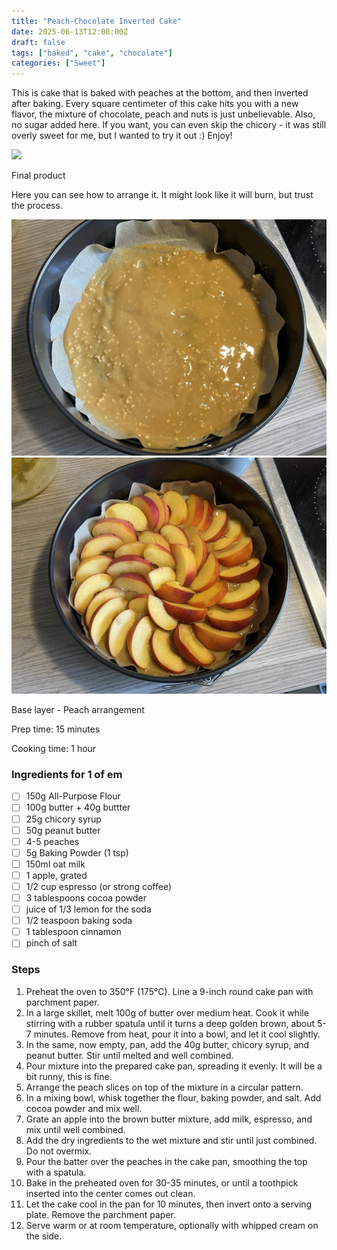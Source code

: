 ```yaml
---
title: "Peach-Chocolate Inverted Cake"
date: 2025-06-13T12:00:00Z
draft: false
tags: ["baked", "cake", "chocolate"]
categories: ["Sweet"]
---
```


This is cake that is baked with peaches at the bottom, and then inverted after baking. Every square centimeter of this cake hits you with a new flavor, the mixture of chocolate, peach and nuts is just unbelievable. Also, no sugar added here. If you want, you can even skip the chicory - it was still overly sweet for me, but I wanted to try it out :) Enjoy!

<div class="image-split">

![](image.png)

<span class="caption">Final product</span>
</div>

Here you can see how to arrange it. It might look like it will burn, but trust the process.

<div class="image-split">

![](1.jpg)
![](2.jpg)

<span class="caption">Base layer - Peach arrangement</span>
</div>

<div class="recipe" id="recipe">
Prep time: 15 minutes

Cooking time: 1 hour

### Ingredients for 1 of em
- [ ] 150g All-Purpose Flour
- [ ] 100g butter + 40g buttter
- [ ] 25g chicory syrup
- [ ] 50g peanut butter
- [ ] 4-5 peaches
- [ ] 5g Baking Powder (1 tsp)
- [ ] 150ml oat milk
- [ ] 1 apple, grated
- [ ] 1/2 cup espresso (or strong coffee)
- [ ] 3 tablespoons cocoa powder
- [ ] juice of 1/3 lemon for the soda
- [ ] 1/2 teaspoon baking soda
- [ ] 1 tablespoon cinnamon
- [ ] pinch of salt

### Steps
1. Preheat the oven to 350°F (175°C). Line a 9-inch round cake pan with parchment paper.
2. In a large skillet, melt 100g of butter over medium heat. Cook it while stirring with a rubber spatula until it turns a deep golden brown, about 5-7 minutes. Remove from heat, pour it into a bowl, and let it cool slightly.
3. In the same, now empty, pan, add the 40g butter, chicory syrup, and peanut butter. Stir until melted and well combined.
4. Pour mixture into the prepared cake pan, spreading it evenly. It will be a bit runny, this is fine.
5. Arrange the peach slices on top of the mixture in a circular pattern.
6. In a mixing bowl, whisk together the flour, baking powder, and salt. Add cocoa powder and mix well.
7. Grate an apple into the brown butter mixture, add milk, espresso, and mix until well combined.
8. Add the dry ingredients to the wet mixture and stir until just combined. Do not overmix.
9. Pour the batter over the peaches in the cake pan, smoothing the top with a spatula.
10. Bake in the preheated oven for 30-35 minutes, or until a toothpick inserted into the center comes out clean.
11. Let the cake cool in the pan for 10 minutes, then invert onto a serving plate. Remove the parchment paper.
12. Serve warm or at room temperature, optionally with whipped cream on the side.

</div>
